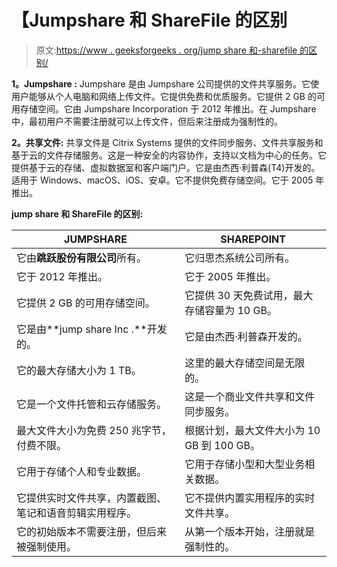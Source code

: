 # 【Jumpshare 和 ShareFile 的区别

> 原文:[https://www . geeksforgeeks . org/jump share 和-sharefile 的区别/](https://www.geeksforgeeks.org/difference-between-jumpshare-and-sharefile/)

**1。Jumpshare :**
Jumpshare 是由 Jumpshare 公司提供的文件共享服务。它使用户能够从个人电脑和网络上传文件。它提供免费和优质服务。它提供 2 GB 的可用存储空间。它由 Jumpshare Incorporation 于 2012 年推出。在 Jumpshare 中，最初用户不需要注册就可以上传文件，但后来注册成为强制性的。

**2。共享文件:**
共享文件是 Citrix Systems 提供的文件同步服务、文件共享服务和基于云的文件存储服务。这是一种安全的内容协作，支持以文档为中心的任务。它提供基于云的存储、虚拟数据室和客户端门户。它是由杰西·利普森(T4)开发的。适用于 Windows、macOS、iOS、安卓。它不提供免费存储空间。它于 2005 年推出。

**jump share 和 ShareFile 的区别:**

<center>

| JUMPSHARE | SHAREPOINT |
| --- | --- |
| 它由**跳跃股份有限公司**所有。 | 它归思杰系统公司所有。 |
| 它于 2012 年推出。 | 它于 2005 年推出。 |
| 它提供 2 GB 的可用存储空间。 | 它提供 30 天免费试用，最大存储容量为 10 GB。 |
| 它是由**jump share Inc .**开发的。 | 它是由杰西·利普森开发的。 |
| 它的最大存储大小为 1 TB。 | 这里的最大存储空间是无限的。 |
| 它是一个文件托管和云存储服务。 | 这是一个商业文件共享和文件同步服务。 |
| 最大文件大小为免费 250 兆字节，付费不限。 | 根据计划，最大文件大小为 10 GB 到 100 GB。 |
| 它用于存储个人和专业数据。 | 它用于存储小型和大型业务相关数据。 |
| 它提供实时文件共享，内置截图、笔记和语音剪辑实用程序。 | 它不提供内置实用程序的实时文件共享。 |
| 它的初始版本不需要注册，但后来被强制使用。 | 从第一个版本开始，注册就是强制性的。 |

</center>